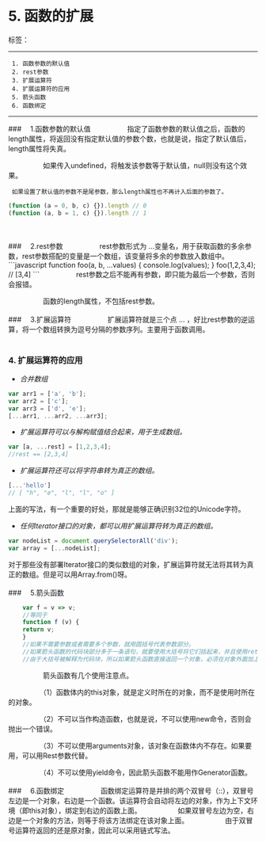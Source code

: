 # 5. 函数的扩展

标签： 

---

```
 1. 函数参数的默认值
 2. rest参数
 3. 扩展运算符
 4. 扩展运算符的应用
 5. 箭头函数
 6. 函数绑定
```
 ---

###　     1.函数参数的默认值
　　　　　指定了函数参数的默认值之后，函数的length属性，将返回没有指定默认值的参数个数，也就是说，指定了默认值后，length属性将失真。  

　　　　　如果传入undefined，将触发该参数等于默认值，null则没有这个效果。  
     
     如果设置了默认值的参数不是尾参数，那么length属性也不再计入后面的参数了。  
```javascript
(function (a = 0, b, c) {}).length // 0
(function (a, b = 1, c) {}).length // 1
```  

<br>
<br>
###　     2.rest参数
　　　　　rest参数形式为 ...变量名，用于获取函数的多余参数，rest参数搭配的变量是一个数组，该变量将多余的参数放入数组中。
```javascript
    function foo(a, b, ...values) {
    console.log(values);
    }
    foo(1,2,3,4);
    // [3,4]
```
　　　　　rest参数之后不能再有参数，即只能为最后一个参数，否则会报错。  

　　　　　函数的length属性，不包括rest参数。
<br>
<br>
###　     3.扩展运算符
　　　　　扩展运算符就是三个点 ... ，好比rest参数的逆运算，将一个数组转换为逗号分隔的参数序列。主要用于函数调用。
<br>
<br>

###     4.  扩展运算符的应用
+ *合并数组*
```javascript
var arr1 = ['a', 'b'];
var arr2 = ['c'];
var arr3 = ['d', 'e'];
[...arr1, ...arr2, ...arr3];
```
+ *扩展运算符可以与解构赋值结合起来，用于生成数组。*
```javascript
var [a, ...rest] = [1,2,3,4];
//rest == [2,3,4]
```
+ *扩展运算符还可以将字符串转为真正的数组。*
```javascript
[...'hello']
// [ "h", "e", "l", "l", "o" ]
```
上面的写法，有一个重要的好处，那就是能够正确识别32位的Unicode字符。  

+ *任何Iterator接口的对象，都可以用扩展运算符转为真正的数组。*
```javascript
var nodeList = document.querySelectorAll('div');
var array = [...nodeList];
```
对于那些没有部署Iterator接口的类似数组的对象，扩展运算符就无法将其转为真正的数组。但是可以用Array.from()呀。
<br>
<br>
###　     5.箭头函数
```javascript
    var f = v => v;
    //等同于
    function f (v) {
    return v;
    }
    //如果不需要参数或者需要多个参数，就用圆括号代表参数部分。
    //如果箭头函数的代码块部分多于一条语句，就要使用大括号将它们括起来，并且使用return语句返回。
    //由于大括号被解释为代码块，所以如果箭头函数直接返回一个对象，必须在对象外面加上括号。
```
 　　　　　箭头函数有几个使用注意点。

　　　　　（1）函数体内的this对象，就是定义时所在的对象，而不是使用时所在的对象。

　　　　　（2）不可以当作构造函数，也就是说，不可以使用new命令，否则会抛出一个错误。

　　　　　（3）不可以使用arguments对象，该对象在函数体内不存在。如果要用，可以用Rest参数代替。

　　　　　（4）不可以使用yield命令，因此箭头函数不能用作Generator函数。
<br>
<br>
###　     6.函数绑定
　　　　　函数绑定运算符是并排的两个双冒号（::），双冒号左边是一个对象，右边是一个函数。该运算符会自动将左边的对象，作为上下文环境（即this对象），绑定到右边的函数上面。
　　　　　如果双冒号左边为空，右边是一个对象的方法，则等于将该方法绑定在该对象上面。
　　　　　由于双冒号运算符返回的还是原对象，因此可以采用链式写法。
